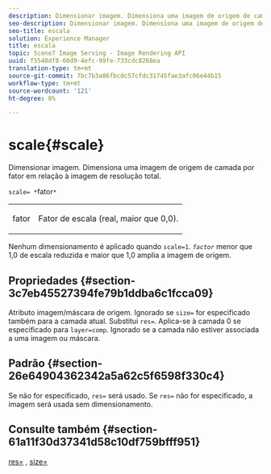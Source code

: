 ```yaml
---
description: Dimensionar imagem. Dimensiona uma imagem de origem de camada por fator em relação à imagem de resolução total.
seo-description: Dimensionar imagem. Dimensiona uma imagem de origem de camada por fator em relação à imagem de resolução total.
seo-title: escala
solution: Experience Manager
title: escala
topic: Scene7 Image Serving - Image Rendering API
uuid: f5540df8-60d9-4efc-99fe-733cdc8268ea
translation-type: tm+mt
source-git-commit: 7bc7b3a86fbcdc57cfdc31745fae3afc06e44b15
workflow-type: tm+mt
source-wordcount: '121'
ht-degree: 0%

---
```



# scale{#scale}

Dimensionar imagem. Dimensiona uma imagem de origem de camada por fator em relação à imagem de resolução total.

`scale= *`fator`*`

<table id="simpletable_AC596A87494A4213A7D1C76612E8F2FD"> 
 <tr class="strow"> 
  <td class="stentry"> <p><span class="varname"> fator</span> </p> </td> 
  <td class="stentry"> <p>Fator de escala (real, maior que 0,0). </p></td> 
 </tr> 
</table>

Nenhum dimensionamento é aplicado quando `scale=1`. *`factor`* menor que 1,0 de escala reduzida e maior que 1,0 amplia a imagem de origem.

## Propriedades {#section-3c7eb45527394fe79b1ddba6c1fcca09}

Atributo imagem/máscara de origem. Ignorado se `size=` for especificado também para a camada atual. Substitui `res=`. Aplica-se à camada 0 se especificado para `layer=comp`. Ignorado se a camada não estiver associada a uma imagem ou máscara.

## Padrão {#section-26e64904362342a5a62c5f6598f330c4}

Se não for especificado, `res=` será usado. Se `res=` não for especificado, a imagem será usada sem dimensionamento.

## Consulte também {#section-61a11f30d37341d58c10df759bfff951}

[res=](../../../../../is-api/http-ref/image-serving-api-ref/c-http-protocol-reference/c-command-reference/r-res.md#reference-3d6fe416801148dea0f786f2b5169e55) ,  [size=](../../../../../is-api/http-ref/image-serving-api-ref/c-http-protocol-reference/c-data-types/r-size.md#reference-04d383f32c7b4003bed9978cb854747b)
